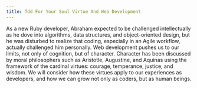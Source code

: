 ```yaml
---
title: Tdd For Your Soul Virtue And Web Development
---
```


As a new Ruby developer, Abraham expected to be challenged intellectually as he dove into algorithms, data structures, and object-oriented design, but he was disturbed to realize that coding, especially in an Agile workflow, actually challenged him personally. Web development pushes us to our limits, not only of cognition, but of character. Character has been discussed by moral philosophers such as Aristotle, Augustine, and Aquinas using the framework of the cardinal virtues: courage, temperance, justice, and wisdom. We will consider how these virtues apply to our experiences as developers, and how we can grow not only as coders, but as human beings.
